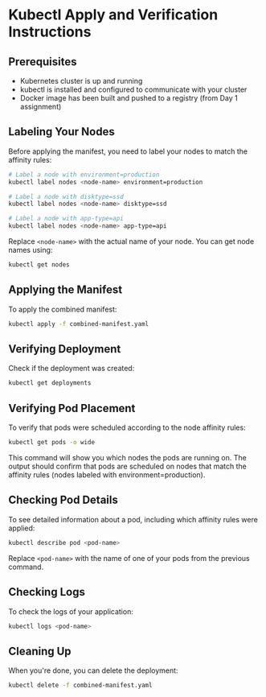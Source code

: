 # Kubectl Apply and Verification Instructions

## Prerequisites
- Kubernetes cluster is up and running
- kubectl is installed and configured to communicate with your cluster
- Docker image has been built and pushed to a registry (from Day 1 assignment)

## Labeling Your Nodes
Before applying the manifest, you need to label your nodes to match the affinity rules:

```bash
# Label a node with environment=production
kubectl label nodes <node-name> environment=production

# Label a node with disktype=ssd
kubectl label nodes <node-name> disktype=ssd

# Label a node with app-type=api
kubectl label nodes <node-name> app-type=api
```

Replace `<node-name>` with the actual name of your node. You can get node names using:
```bash
kubectl get nodes
```

## Applying the Manifest
To apply the combined manifest:

```bash
kubectl apply -f combined-manifest.yaml
```

## Verifying Deployment
Check if the deployment was created:

```bash
kubectl get deployments
```

## Verifying Pod Placement
To verify that pods were scheduled according to the node affinity rules:

```bash
kubectl get pods -o wide
```

This command will show you which nodes the pods are running on. The output should confirm that pods are scheduled on nodes that match the affinity rules (nodes labeled with environment=production).

## Checking Pod Details
To see detailed information about a pod, including which affinity rules were applied:

```bash
kubectl describe pod <pod-name>
```

Replace `<pod-name>` with the name of one of your pods from the previous command.

## Checking Logs
To check the logs of your application:

```bash
kubectl logs <pod-name>
```

## Cleaning Up
When you're done, you can delete the deployment:

```bash
kubectl delete -f combined-manifest.yaml
```
